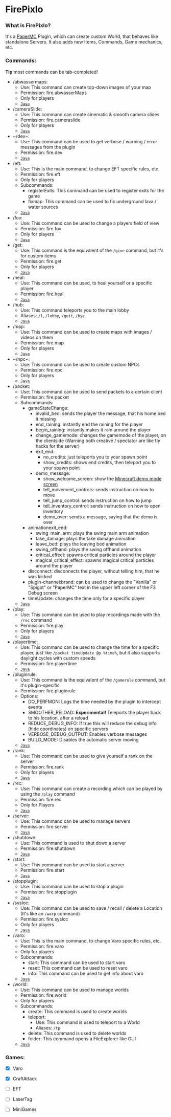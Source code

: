 # FirePixlo
### What is FirePixlo?
It's a [PaperMC](https://github.com/PaperMC/Paper) Plugin, which can create custom World, that behaves like standalone Servers. It also adds new Items, Commands, Game mechanics, etc.
### Commands:

**Tip** most commands can be tab-completed!

* /abwassermaps:
  * Use: This command can create top-down images of your map
  * Permission: fire.abwasserMaps
  * Only for players
  * [``Java``](https://github.com/Abwasser1/FirePixlo/blob/master/src/me/abwasser/FirePixlo/cmd/CMD_AbwasserMaps.java)
* /cameraSlide:
  * Use: This command can create cinematic & smooth camera slides
  * Permission: fire.cameraslide
  * Only for players
  * [``Java``](https://github.com/Abwasser1/FirePixlo/blob/master/src/me/abwasser/FirePixlo/cmd/CMD_CameraSlide.java)
* ~/dev~:
  * Use: This command can be used to get verbose / warning / error messages from the plugin
  * Permission: fire.dev
  * [``Java``](https://github.com/Abwasser1/FirePixlo/blob/master/src/me/abwasser/FirePixlo/cmd/CMD_Dev.java)
* /eft:
  * Use: This is the main command, to change EFT specific rules, etc.
  * Permission: fire.eft
  * Only for players
  * Subcommands:
    * registerExits: This command can be used to register exits for the game
    * fixmap: This command can be used to fix underground lava / water sources
  * [``Java``](https://github.com/Abwasser1/FirePixlo/blob/master/src/me/abwasser/FirePixlo/cmd/CMD_EFT.java)
* /fov:
  * Use: This command can be used to change a players field of view
  * Permission: fire.fov
  * Only for players
  * [``Java``](https://github.com/Abwasser1/FirePixlo/blob/master/src/me/abwasser/FirePixlo/cmd/CMD_FOV.java)
* /get:
  * Use: This command is the equivalent of the ``/give`` command, but it's for custom items
  * Permission: fire.get
  * Only for players
  * [``Java``](https://github.com/Abwasser1/FirePixlo/blob/master/src/me/abwasser/FirePixlo/cmd/CMD_Get.java)
* /heal:
  * Use: This command can be used, to heal yourself or a specific player
  * Permission: fire.heal
  * [``Java``](https://github.com/Abwasser1/FirePixlo/blob/master/src/me/abwasser/FirePixlo/cmd/CMD_Heal.java)
* /hub:
  * Use: This command teleports you to the main lobby
  * Aliases: ``/l``, ``/lobby``, ``/quit``, ``/bye``
  * [``Java``](https://github.com/Abwasser1/FirePixlo/blob/master/src/me/abwasser/FirePixlo/cmd/CMD_Hub.java)
* /map:
  * Use: This command can be used to create maps with images / videos on them
  * Permission: fire.map
  * Only for players
  * [``Java``](https://github.com/Abwasser1/FirePixlo/blob/master/src/me/abwasser/FirePixlo/cmd/CMD_Map.java)
* ~/npc~:
  * Use: This command can be used to create custom NPCs
  * Permission: fire.npc
  * Only for players
  * [``Java``](https://github.com/Abwasser1/FirePixlo/blob/master/src/me/abwasser/FirePixlo/cmd/CMD_NPC.java)
* /packet:
  * Use: This command can be used to send packets to a certain client
  * Permission: fire.packet
  * Subcommands:
    * gameStateChange:
      * invalid_bed: sends the player the message, that his home bed it missing
      * end_raining: instantly end the raining for the player
      * begin_raining: instantly makes it rain around the player
      * change_gamemode: changes the gamemode of the player, on the clientside (Warning both creative / spectator are like fly hacks for the server) 
      * exit_end:
        * no_credits: just teleports you to your spawn point
        * show_credits: shows end credits, then teleport you to your spawn point
      * demo_message:
        * show_welcome_screen: show the [Minecraft demo mode screen](https://minecraft.gamepedia.com/Demo_mode)
        * tell_movement_controls: sends instruction on how to move
        * tell_jump_control: sends instruction on how to jump
        * tell_inventory_control: sends instruction on how to open inventory
        * demo_over: sends a message, saying that the demo is over
    * animationexit_end: 
      * swing_main_arm: plays the swing main arm animation
      * take_damage: plays the take damage animation
      * leave_bed: plays the leaving bed animation
      * swing_offhand: plays the swing offhand animation
      * critical_effect: spawns critical particles around the player
      * magical_critical_effect: spawns magical critical particles around the player
    * disconnect: disconnects the player, without telling him, that he was kicked
    * plugin-channel:brand: can be used to change the "Vanilla" or "Spigot" or "PaperMC" text in the upper left corner of the F3 Debug screen
    * timeUpdate: changes the time only for a specific player
  * [``Java``](https://github.com/Abwasser1/FirePixlo/blob/master/src/me/abwasser/FirePixlo/cmd/CMD_Packet.java)
* /play:
  * Use: This command can be used to play recordings made with the ``/rec`` command
  * Permission: fire.play
  * Only for players
  * [``Java``](https://github.com/Abwasser1/FirePixlo/blob/master/src/me/abwasser/FirePixlo/cmd/CMD_Play.java)
* /playertime:
  * Use: This command can be used to change the time for a specific player, just like ``/packet timeUpdate @p %time%``, but it also supports daylight cycles with custom speeds
  * Permission: fire.playertime
  * [``Java``](https://github.com/Abwasser1/FirePixlo/blob/master/src/me/abwasser/FirePixlo/cmd/CMD_PlayerTime.java)
* /pluginrule:
  * Use: This command is the equivalent of the ``/gamerule`` command, but it's plugin-specific
  * Permission: fire.pluginrule
  * Options: 
    * DO_PERFMON: Logs the time needed by the plugin to intercept events
    * SMOOTHER_RELOAD: **Experimental!** Teleports the player back to his location, after a reload
    * REDUCE_DEBUG_INFO: If true this will reduce the debug info (hide coordinates) on specific servers
    * VERBOSE_DEBUG_OUTPUT: Enables verbose messages
    * BUILD_MODE: Disables the automatic server moving
  * [``Java``](https://github.com/Abwasser1/FirePixlo/blob/master/src/me/abwasser/FirePixlo/cmd/CMD_PluginRule.java)
* /rank:
  * Use: This command can be used to give yourself a rank on the server
  * Permission: fire.rank
  * Only for players
  * [``Java``](https://github.com/Abwasser1/FirePixlo/blob/master/src/me/abwasser/FirePixlo/cmd/CMD_Rank.java)
* /rec:
  * Use: This command can create a recording which can be played by using the ``/play`` command
  * Permission: fire.rec
  * Only for Players
  * [``Java``](https://github.com/Abwasser1/FirePixlo/blob/master/src/me/abwasser/FirePixlo/cmd/CMD_Rec.java)
* /server:
  * Use: This command can be used to manage servers
  * Permission: fire.server
  * [``Java``](https://github.com/Abwasser1/FirePixlo/blob/master/src/me/abwasser/FirePixlo/cmd/CMD_Server.java)
* /shutdown:
  * Use: This command is used to shut down a server
  * Permission: fire.shutdown
  * [``Java``](https://github.com/Abwasser1/FirePixlo/blob/master/src/me/abwasser/FirePixlo/cmd/CMD_Shutdown.java)
* /start:
  * Use: This command can be used to start a server
  * Permission: fire.start
  * [``Java``](https://github.com/Abwasser1/FirePixlo/blob/master/src/me/abwasser/FirePixlo/cmd/CMD_Start.java)
* /stopplugin:
  * Use: This command can be used to stop a plugin
  * Permission: fire.stopplugin
  * [``Java``](https://github.com/Abwasser1/FirePixlo/blob/master/src/me/abwasser/FirePixlo/cmd/CMD_StopPlugin.java)
* /sysloc:
  * Use: This command can be used to save / recall / delete a Location (It's like an ``/warp`` command)
  * Permission: fire.sysloc
  * Only for players
  * [``Java``](https://github.com/Abwasser1/FirePixlo/blob/master/src/me/abwasser/FirePixlo/cmd/CMD_SysLoc.java)
* /varo:
  * Use: This is the main command, to change Varo specific rules, etc.
  * Permission: fire.varo
  * Only for players
  * Subcommands:
    * start: This command can be used to start varo
    * reset: This command can be used to reset varo
    * info: This command can be used to get info about varo
  * [``Java``](https://github.com/Abwasser1/FirePixlo/blob/master/src/me/abwasser/FirePixlo/cmd/CMD_Varo.java)
* /world:
  * Use: This command can be used to manage worlds
  * Permission: fire.world
  * Only for players
  * Subcommands:
    * create: This command is used to create worlds
    * teleport: 
      * Use: This command is used to teleport to a World
      * Aliases: ``/tp``
    * delete: This command is used to delete worlds
    * folder: This command opens a FileExplorer like GUI
  * [``Java``](https://github.com/Abwasser1/FirePixlo/blob/master/src/me/abwasser/FirePixlo/cmd/CMD_World.java)
  
### Games:
  - [x] Varo
  - [x] CraftAttack
  - [ ] EFT
  - [ ] LaserTag
  - [ ] MiniGames
    
